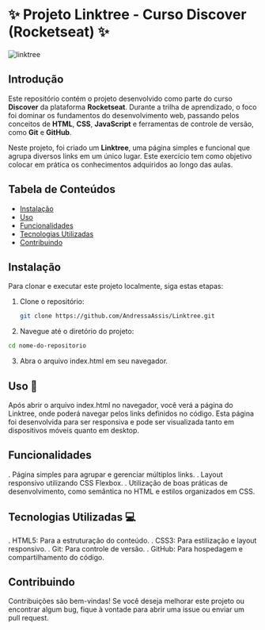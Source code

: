 # ✨ Projeto Linktree - Curso Discover (Rocketseat) ✨ 
![linktree](https://github.com/user-attachments/assets/6ef6ec79-73a0-495f-a7cb-ea5191ae77aa)


## Introdução

Este repositório contém o projeto desenvolvido como parte do curso **Discover** da plataforma **Rocketseat**. Durante a trilha de aprendizado, o foco foi dominar os fundamentos do desenvolvimento web, passando pelos conceitos de **HTML**, **CSS**, **JavaScript** e ferramentas de controle de versão, como **Git** e **GitHub**. 

Neste projeto, foi criado um **Linktree**, uma página simples e funcional que agrupa diversos links em um único lugar. Este exercício tem como objetivo colocar em prática os conhecimentos adquiridos ao longo das aulas.

## Tabela de Conteúdos

- [Instalação](#instalação)
- [Uso](#uso)
- [Funcionalidades](#funcionalidades)
- [Tecnologias Utilizadas](#tecnologias-utilizadas)
- [Contribuindo](#contribuindo)

## Instalação

Para clonar e executar este projeto localmente, siga estas etapas:

1. Clone o repositório:
   ```bash
   git clone https://github.com/AndressaAssis/Linktree.git
   ```
2. Navegue até o diretório do projeto:
```bash
cd nome-do-repositorio
```
3. Abra o arquivo index.html em seu navegador.

## Uso 💢
Após abrir o arquivo index.html no navegador, você verá a página do Linktree, onde poderá navegar pelos links definidos no código. Esta página foi desenvolvida para ser responsiva e pode ser visualizada tanto em dispositivos móveis quanto em desktop.

## Funcionalidades
. Página simples para agrupar e gerenciar múltiplos links.
. Layout responsivo utilizando CSS Flexbox.
. Utilização de boas práticas de desenvolvimento, como semântica no HTML e estilos organizados em CSS.

## Tecnologias Utilizadas 💻
. HTML5: Para a estruturação do conteúdo.
. CSS3: Para estilização e layout responsivo.
. Git: Para controle de versão.
. GitHub: Para hospedagem e compartilhamento do código.

## Contribuindo
Contribuições são bem-vindas! Se você deseja melhorar este projeto ou encontrar algum bug, fique à vontade para abrir uma issue ou enviar um pull request.

